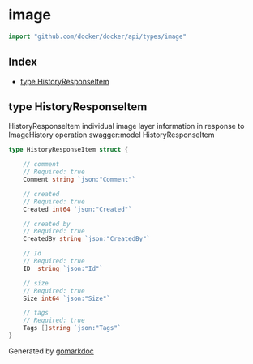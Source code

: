 <!-- Code generated by gomarkdoc. DO NOT EDIT -->

# image

```go
import "github.com/docker/docker/api/types/image"
```

## Index

- [type HistoryResponseItem](<#type-historyresponseitem>)


## type HistoryResponseItem

HistoryResponseItem individual image layer information in response to ImageHistory operation swagger:model HistoryResponseItem

```go
type HistoryResponseItem struct {

    // comment
    // Required: true
    Comment string `json:"Comment"`

    // created
    // Required: true
    Created int64 `json:"Created"`

    // created by
    // Required: true
    CreatedBy string `json:"CreatedBy"`

    // Id
    // Required: true
    ID  string `json:"Id"`

    // size
    // Required: true
    Size int64 `json:"Size"`

    // tags
    // Required: true
    Tags []string `json:"Tags"`
}
```



Generated by [gomarkdoc](<https://github.com/princjef/gomarkdoc>)
